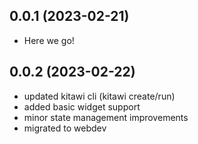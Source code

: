## 0.0.1 (2023-02-21)

- Here we go!

## 0.0.2 (2023-02-22)

- updated kitawi cli (kitawi create/run)
- added basic widget support
- minor state management improvements
- migrated to webdev
